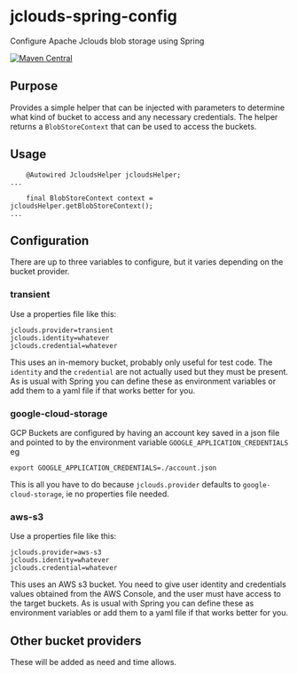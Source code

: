 # jclouds-spring-config
Configure Apache Jclouds blob storage using Spring

[![Maven Central](https://maven-badges.herokuapp.com/maven-central/nz.co.senanque/jclouds-spring-config/badge.svg)](http://mvnrepository.com/artifact/nz.co.senanque/jclouds-spring-config)

## Purpose

Provides a simple helper that can be injected with parameters to determine what kind of bucket to access and any necessary credentials. The helper
returns a `BlobStoreContext` that can be used to access the buckets.

## Usage

```
	@Autowired JcloudsHelper jcloudsHelper;
...

	final BlobStoreContext context = jcloudsHelper.getBlobStoreContext();
...
```

## Configuration

There are up to three variables to configure, but it varies depending on the bucket provider.

### transient

Use a properties file like this: 

```
jclouds.provider=transient
jclouds.identity=whatever
jclouds.credential=whatever
```

This uses an in-memory bucket, probably only useful for test code. The `identity` and the `credential` are not actually used but they must be present.
As is usual with Spring you can define these as environment variables or add them to a yaml file if that works better for you.

### google-cloud-storage

GCP Buckets are configured by having an account key saved in a json file and pointed to by the environment variable `GOOGLE_APPLICATION_CREDENTIALS` eg

```
export GOOGLE_APPLICATION_CREDENTIALS=./account.json
```

This is all you have to do because `jclouds.provider` defaults to `google-cloud-storage`, ie no properties file needed.

### aws-s3

Use a properties file like this: 

```
jclouds.provider=aws-s3
jclouds.identity=whatever
jclouds.credential=whatever
```

This uses an AWS s3 bucket. You need to give user identity and credentials values obtained from the AWS Console, and the user must have access to the target buckets.
As is usual with Spring you can define these as environment variables or add them to a yaml file if that works better for you.

## Other bucket providers

These will be added as need and time allows.
